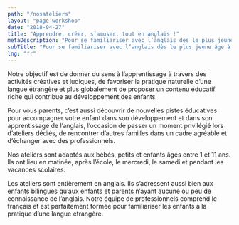 ```yaml
---
path: "/nosateliers"
layout: "page-workshop"
date: "2018-04-27"
title: "Apprendre, créer, s’amuser, tout en anglais !"
metaDescription: "Pour se familiariser avec l’anglais dès le plus jeune âge à travers des activités épanouissantes"
subTitle: "Pour se familiariser avec l’anglais dès le plus jeune âge à travers des activités épanouissantes"
lng: "fr"
---
```


Notre objectif est de donner du sens à l’apprentissage à travers des activités créatives et ludiques, de favoriser la pratique naturelle d’une langue étrangère et plus globalement de proposer un contenu éducatif riche qui contribue au développement des enfants.

Pour vous parents, c’est aussi découvrir de nouvelles pistes éducatives pour accompagner votre enfant dans son développement et dans son apprentissage de l’anglais, l’occasion de passer un moment privilégié lors d’ateliers dédiés, de rencontrer d’autres familles dans un cadre agréable et d’échanger avec des professionnels.

Nos ateliers sont adaptés aux bébés, petits et enfants âgés entre 1 et 11 ans. Ils ont lieu en matinée, après l’école, le mercredi, le samedi et pendant les vacances scolaires.

Les ateliers sont entièrement en anglais. Ils s’adressent aussi bien aux enfants bilingues qu’aux enfants et parents n’ayant aucune ou peu de connaissance de l’anglais. Notre équipe de professionnels comprend le français et est parfaitement formée pour familiariser les enfants à la pratique d’une langue étrangère.